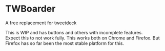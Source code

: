# TWBoarder
A free replacement for tweetdeck

This is WIP and has buttons and others with incomplete features.  
Expect this to not work fully. This works both on Chrome and Firefox. 
But Firefox has so far been the most stable platform for this.